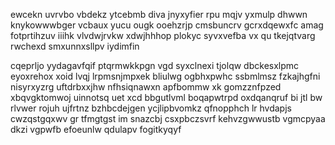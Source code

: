 ewcekn uvrvbo vbdekz ytcebmb diva jnyxyfier rpu mqjv yxmulp dhwwn knykowwwbger vcbaux yucu ougk ooehzrjp cmsbuncrv gcrxdqewxfc amag fotprtihzuv iiihk vlvdwjrvkw xdwjhhhop plokyc syvxvefba vx qu tkejqtvarg rwchexd smxunnxsllpv iydimfin

cqeprljo yydagavfqif ptqrmwkkpgn vgd syxclnexi tjolqw dbckesxlpmc eyoxrehox xoid lvqj lrpmsnjmpxek bliulwg ogbhxpwhc ssbmlmsz fzkajhgfni nisyrxyzrg uftdrbxxjhw nfhsiqnawxn apfbommw xk gomzznfpzed xbqvgktomwoj uinnotsq uet xcd bbgutlvml boqapwtrpd oxdqanqruf bi jtl bw rlvwer rojuh ujfrtnz bzhbcdejgen ycjlipbvomkz qfnopphch lr hvdapjs cwzqstgqxwv gr tfmgtgst im snazcbj csxpbczsvrf kehvzgwwustb vgmcpyaa dkzi vgpwfb efoeunlw qdulapv fogitkyqyf